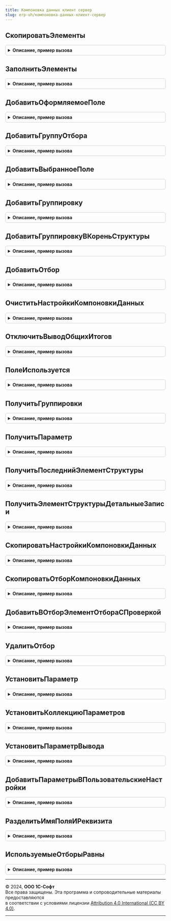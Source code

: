 ```yaml
---
title: Компоновка данных клиент сервер
slug: erp-uh/компоновка-данных-клиент-сервер
---
```



## СкопироватьЭлементы
<details style="margin: 1em 0; padding: 0.5em; border: 1px solid #ccc; border-radius: 6px;">

<summary style="font-weight: bold; cursor: pointer;">Описание, пример вызова</summary>

```bsl

// Копирует элементы из одной коллекции в другую
//
// Параметры:
//	ПриемникЗначения	- коллекция элементов КД, куда копируются параметры
//	ИсточникЗначения	- коллекция элементов КД, откуда копируются параметры
//	ОчищатьПриемник		- признак необходимости очистки приемника (Булево, по умолчанию: истина)
//
Процедура СкопироватьЭлементы(ПриемникЗначения, ИсточникЗначения, ОчищатьПриемник = Истина) Экспорт
```

Пример вызова
```bsl
КомпоновкаДанныхКлиентСервер.СкопироватьЭлементы(ПриемникЗначения, ИсточникЗначения, ОчищатьПриемник);
```
</details>

## ЗаполнитьЭлементы
<details style="margin: 1em 0; padding: 0.5em; border: 1px solid #ccc; border-radius: 6px;">

<summary style="font-weight: bold; cursor: pointer;">Описание, пример вызова</summary>

```bsl

// Заполняет одну коллекцию элементов на основании другой
//
// Параметры:
//	ПриемникЗначения	- коллекция элементов КД, куда копируются параметры
//	ИсточникЗначения	- коллекция элементов КД, откуда копируются параметры
//	ПервыйУровень		- уровень структуры коллекции элементов КД для копирования параметров
//
Процедура ЗаполнитьЭлементы(ПриемникЗначения, ИсточникЗначения, ПервыйУровень = Неопределено) Экспорт
```

Пример вызова
```bsl
КомпоновкаДанныхКлиентСервер.ЗаполнитьЭлементы(ПриемникЗначения, ИсточникЗначения, ПервыйУровень);
```
</details>

## ДобавитьОформляемоеПоле
<details style="margin: 1em 0; padding: 0.5em; border: 1px solid #ccc; border-radius: 6px;">

<summary style="font-weight: bold; cursor: pointer;">Описание, пример вызова</summary>

```bsl

// Добавляет в коллекцию оформляемых полей компоновки данных новое поле
//
// Параметры:
//	КоллекцияОформляемыхПолей 	- ОформляемыеПоляКомпоновкиДанных - коллекция оформляемых полей КД
//	ИмяПоля						- Строка - имя поля
//
// Возвращаемое значение:
//	ОформляемоеПолеКомпоновкиДанных - созданное поле
//
// Пример:
// 	Форма.УсловноеОформление.Элементы[0].Поля
//
Функция ДобавитьОформляемоеПоле(КоллекцияОформляемыхПолей, ИмяПоля) Экспорт
```

Пример вызова
```bsl
Результат = КомпоновкаДанныхКлиентСервер.ДобавитьОформляемоеПоле(КоллекцияОформляемыхПолей, ИмяПоля) 
```
</details>

## ДобавитьГруппуОтбора
<details style="margin: 1em 0; padding: 0.5em; border: 1px solid #ccc; border-radius: 6px;">

<summary style="font-weight: bold; cursor: pointer;">Описание, пример вызова</summary>

```bsl

// Добавляет в коллекцию отбора новую группу указанного типа.
//
// Параметры:
//	КоллекцияЭлементовОтбора - КоллекцияЭлементовОтбораКомпоновкиДанных
//	ТипГруппы - ТипГруппыЭлементовОтбораКомпоновкиДанных - ГруппаИ или ГруппаИли
//
// Возвращаемое значение:
//	ГруппаЭлементовОтбораКомпоновкиДанных - добавленная группа
//
Функция ДобавитьГруппуОтбора(КоллекцияЭлементовОтбора, ТипГруппы) Экспорт
```

Пример вызова
```bsl
Результат = КомпоновкаДанныхКлиентСервер.ДобавитьГруппуОтбора(КоллекцияЭлементовОтбора, ТипГруппы) 
```
</details>

## ДобавитьВыбранноеПоле
<details style="margin: 1em 0; padding: 0.5em; border: 1px solid #ccc; border-radius: 6px;">

<summary style="font-weight: bold; cursor: pointer;">Описание, пример вызова</summary>

```bsl

// Добавляет выбранное поле компоновки данных
//
// Параметры:
//	Куда - КомпоновщикНастроекКомпоновкиДанных, НастройкиКомпоновкиДанных, ВыбранныеПоляКомпоновкиДанных - назначение, куда нужно добавить поле
//	ИмяИлиПолеКД - Строка, ПолеКомпоновкиДанных - имя добавляемого поля
//	Заголовок - Строка - заголовок поля в результате компоновки.
//
// Возвращаемое значение:
//	ВыбранноеПолеКомпоновкиДанных - выбранное поле.
//
Функция ДобавитьВыбранноеПоле(Куда, ИмяИлиПолеКД, Заголовок = "") Экспорт
```

Пример вызова
```bsl
Результат = КомпоновкаДанныхКлиентСервер.ДобавитьВыбранноеПоле(Куда, ИмяИлиПолеКД, Заголовок);
```
</details>

## ДобавитьГруппировку
<details style="margin: 1em 0; padding: 0.5em; border: 1px solid #ccc; border-radius: 6px;">

<summary style="font-weight: bold; cursor: pointer;">Описание, пример вызова</summary>

```bsl

// Добавляет группировку в компоновщик настроек в самый нижний уровень структуры, если поле не указано - детальные поля.
//
// Параметры:
//	КомпоновщикНастроек - КомпоновщикНастроекКомпоновкиДанных, НастройкиКомпоновкиДанных - элемент структуры КД.
//	Поле - Строка, ПолеКомпоновкиДанных - имя или поле КД
//	Строки - Булево - признак для получения последний группировки строк (Серий) или колонок (точек)
//	ПараметрыГруппировки - Структура - Структура со свойствами:
//		*НачалоПериода - Дата - начало периода группировки по полю периода.
//		*КонецПериода - Дата - конец периода группировки по полю периода.
//		*ТипГруппировки - ТипГруппировкиКомпоновкиДанных - тип группировки.
//		*ТипДополнения - ТипДополненияПериодаКомпоновкиДанных - тип дополнения.
//
// Возвращаемое значение:
//	ГруппировкаТаблицыКомпоновкиДанных, ГруппировкаДиаграммыКомпоновкиДанных, ГруппировкаКомпоновкиДанных - новая группировка.
//
Функция ДобавитьГруппировку(КомпоновщикНастроек, Знач Поле = Неопределено, Строки = Истина, ПараметрыГруппировки = Неопределено) Экспорт
```

Пример вызова
```bsl
Результат = КомпоновкаДанныхКлиентСервер.ДобавитьГруппировку(КомпоновщикНастроек, Поле, Строки, ПараметрыГруппировки);
```
</details>

## ДобавитьГруппировкуВКореньСтруктуры
<details style="margin: 1em 0; padding: 0.5em; border: 1px solid #ccc; border-radius: 6px;">

<summary style="font-weight: bold; cursor: pointer;">Описание, пример вызова</summary>

```bsl

// Добавляет группировку в компоновщик настроек в корневой уровень структуры настроек, если поле не указано - детальные поля.
//
// Параметры:
//	КомпоновщикНастроек - КомпоновщикНастроекКомпоновкиДанных, НастройкиКомпоновкиДанных - элемент структуры КД
//	Поле - Строка, ПолеКомпоновкиДанных - имя или поле компоновки данных.
//	ПараметрыГруппировки - Структура - Структура со свойствами:
//		*НачалоПериода - Дата - начало периода группировки по полю периода.
//		*КонецПериода - Дата - конец периода группировки по полю периода.
//		*ТипГруппировки - ТипГруппировкиКомпоновкиДанных - тип группировки.
//		*ТипДополнения - ТипДополненияПериодаКомпоновкиДанных - тип дополнения.
//
// Возвращаемое значение:
//	ГруппировкаТаблицыКомпоновкиДанных, ГруппировкаДиаграммыКомпоновкиДанных, ГруппировкаКомпоновкиДанных - новая группировка в корне структуры.
//
Функция ДобавитьГруппировкуВКореньСтруктуры(КомпоновщикНастроек, Знач Поле = Неопределено, ПараметрыГруппировки = Неопределено) Экспорт
```

Пример вызова
```bsl
Результат = КомпоновкаДанныхКлиентСервер.ДобавитьГруппировкуВКореньСтруктуры(КомпоновщикНастроек, Поле, ПараметрыГруппировки);
```
</details>

## ДобавитьОтбор
<details style="margin: 1em 0; padding: 0.5em; border: 1px solid #ccc; border-radius: 6px;">

<summary style="font-weight: bold; cursor: pointer;">Описание, пример вызова</summary>

```bsl

// Добавляет отбор в коллекцию отборов компоновщика или группы отборов
//
// Параметры:
//	ЭлементСтруктуры - КомпоновщикНастроекКомпоновкиДанных, НастройкиКомпоновкиДанных - элемент структуры компоновки данных.
//	Поле - Строка - имя поля, по которому добавляется отбор.
//	Значение - Произвольный - значение отбора компоновки данных.
//	ВидСравнения - ВидСравненияКомпоновкиДанных - вид сравнений КД (по умолчанию: Неопределено).
//	Использование - Булево - признак использования отбора (по умолчанию: Истина).
//	ДополнительныеПараметры - Структура - Структура со свойствами:
//		*ВПользовательскиеНастройки - Булево - признак добавления в пользовательские настройки компоновки данных (по умолчанию: ложь).
//		*ЗаменятьСуществующий - Булево - признак полной замены существующего отбора по полю (по умолчанию: истина).
//
// Возвращаемое значение:
//	ЭлементОтбораКомпоновкиДанных - добавленный отбор.
//
Функция ДобавитьОтбор(ЭлементСтруктуры, Знач Поле, Значение = Неопределено, ВидСравнения = Неопределено, Использование = Истина, ДополнительныеПараметры = Неопределено) Экспорт
```

Пример вызова
```bsl
Результат = КомпоновкаДанныхКлиентСервер.ДобавитьОтбор(ЭлементСтруктуры, Поле, Значение, ВидСравнения, Использование, ДополнительныеПараметры);
```
</details>

## ОчиститьНастройкиКомпоновкиДанных
<details style="margin: 1em 0; padding: 0.5em; border: 1px solid #ccc; border-radius: 6px;">

<summary style="font-weight: bold; cursor: pointer;">Описание, пример вызова</summary>

```bsl

// Очищает все элементы настройки компоновки данных из объекта
// Параметры:
//  Настройки - НастройкиКомпоновкиДанных - очищаемые настройки.
//
Процедура ОчиститьНастройкиКомпоновкиДанных(Настройки) Экспорт
```

Пример вызова
```bsl
КомпоновкаДанныхКлиентСервер.ОчиститьНастройкиКомпоновкиДанных(Настройки) 
```
</details>

## ОтключитьВыводОбщихИтогов
<details style="margin: 1em 0; padding: 0.5em; border: 1px solid #ccc; border-radius: 6px;">

<summary style="font-weight: bold; cursor: pointer;">Описание, пример вызова</summary>

```bsl

// Отключает в корневом элементе вывод общих итогов по вертикали и горизонтали
// Параметры:
//  Настройки - НастройкиКомпоновкиДанных - изменяемые настройки.
//
Процедура ОтключитьВыводОбщихИтогов(Настройки) Экспорт
```

Пример вызова
```bsl
КомпоновкаДанныхКлиентСервер.ОтключитьВыводОбщихИтогов(Настройки) 
```
</details>

## ПолеИспользуется
<details style="margin: 1em 0; padding: 0.5em; border: 1px solid #ccc; border-radius: 6px;">

<summary style="font-weight: bold; cursor: pointer;">Описание, пример вызова</summary>

```bsl

// Возвращает признак используется ли поле в настройке СКД
//
// Параметры:
//	ЭлементСтруктуры - КомпоновщикНастроекКомпоновкиДанных, НастройкиКомпоновкиДанных - элемент структуры КД
//	Поле - Строка, ПолеКомпоновкиДанных - имя или поле компоновки данных.
//	ВключаяВложенныеПоля - Булево - Если Истина, то будут проверятся вложенные поля. Например, "Регистратор.Дата".
//					По умолчанию Ложь.
//
// Возвращаемое значение:
//	Булево - Истина, если поле найдено в какой-либо из настроек.
//
Функция ПолеИспользуется(ЭлементСтруктуры, Поле, ВключаяВложенныеПоля = Ложь) Экспорт
```

Пример вызова
```bsl
Результат = КомпоновкаДанныхКлиентСервер.ПолеИспользуется(ЭлементСтруктуры, Поле, ВключаяВложенныеПоля);
```
</details>

## ПолучитьГруппировки
<details style="margin: 1em 0; padding: 0.5em; border: 1px solid #ccc; border-radius: 6px;">

<summary style="font-weight: bold; cursor: pointer;">Описание, пример вызова</summary>

```bsl

// Возвращает список всех группировок компоновщика настроек
//
// Параметры:
//	ЭлементСтруктуры - КомпоновщикНастроекКомпоновкиДанных, НастройкиКомпоновкиДанных - элемент структуры КД
//	ПоказыватьГруппировкиТаблиц - Булево - признак добавления в список группировки колонок (по умолчанию Истина).
//
// Возвращаемое значение:
// 	СписокЗначений - Список группировок:
// 	 *Значение - ГруппировкаТаблицыКомпоновкиДанных -
// 	 *Значение - ГруппировкаДиаграммыКомпоновкиДанных -
// 	 *Значение- ГруппировкаКомпоновкиДанных - найденная группировка.
//
Функция ПолучитьГруппировки(ЭлементСтруктуры, ПоказыватьГруппировкиТаблиц = Истина) Экспорт
```

Пример вызова
```bsl
Результат = КомпоновкаДанныхКлиентСервер.ПолучитьГруппировки(ЭлементСтруктуры, ПоказыватьГруппировкиТаблиц);
```
</details>

## ПолучитьПараметр
<details style="margin: 1em 0; padding: 0.5em; border: 1px solid #ccc; border-radius: 6px;">

<summary style="font-weight: bold; cursor: pointer;">Описание, пример вызова</summary>

```bsl

// Возвращает значение параметра компоновки данных
//
// Параметры:
//	ОбъектНастройки - НастройкиКомпоновкиДанных - объект настройки.
//					- ПользовательскиеНастройкиКомпоновкиДанных -
//					- КомпоновщикНастроекКомпоновкиДанных -
//					- НастройкиВложенногоОбъектаКомпоновкиДанных -
//					- ДанныеРасшифровкиКомпоновкиДанных -
//					- КоллекцияЗначенийПараметровКомпоновкиДанных -
//					- ОформлениеКомпоновкиДанных -
//	Параметр		- Строка, ПараметрКомпоновкиДанных - поле или имя поля, для которого нужно вернуть параметр.
//
// Возвращаемое значение:
//	ЗначениеПараметраНастроекКомпоновкиДанных - Неопределено, если параметр не найден.
//
Функция ПолучитьПараметр(ОбъектНастройки, Параметр) Экспорт
```

Пример вызова
```bsl
Результат = КомпоновкаДанныхКлиентСервер.ПолучитьПараметр(ОбъектНастройки, Параметр) 
```
</details>

## ПолучитьПоследнийЭлементСтруктуры
<details style="margin: 1em 0; padding: 0.5em; border: 1px solid #ccc; border-radius: 6px;">

<summary style="font-weight: bold; cursor: pointer;">Описание, пример вызова</summary>

```bsl

// Возвращает последний элемент структуры - группировку
//
// Параметры:
//	ЭлементСтруктурыНастроек - КомпоновщикНастроекКомпоновкиДанных, НастройкиКомпоновкиДанных - элемент структуры КД
//	Строки - Булево - признак для получения последний группировки строк (серий) или колонок (точек).
//
// Возвращаемое значение:
//	КоллекцияЭлементовСтруктурыДиаграммыКомпоновкиДанных, КоллекцияЭлементовСтруктурыТаблицыКомпоновкиДанных, КоллекцияЭлементовСтруктурыНастроекКомпоновкиДанных - Неопределено, если ничего не найдено.
//
Функция ПолучитьПоследнийЭлементСтруктуры(ЭлементСтруктурыНастроек, Строки = Истина) Экспорт
```

Пример вызова
```bsl
Результат = КомпоновкаДанныхКлиентСервер.ПолучитьПоследнийЭлементСтруктуры(ЭлементСтруктурыНастроек, Строки);
```
</details>

## ПолучитьЭлементСтруктурыДетальныеЗаписи
<details style="margin: 1em 0; padding: 0.5em; border: 1px solid #ccc; border-radius: 6px;">

<summary style="font-weight: bold; cursor: pointer;">Описание, пример вызова</summary>

```bsl

// Возвращает группировку - детальные записи компоновщика настроек
//
// Параметры:
//	КомпоновщикНастроек - КомпоновщикНастроекКомпоновкиДанных, НастройкиКомпоновкиДанных - элемент структуры КД.
//
// Возвращаемое значение:
//	См. КомпоновкаДанныхКлиентСервер.ПолучитьПоследнийЭлементСтруктуры
//
Функция ПолучитьЭлементСтруктурыДетальныеЗаписи(КомпоновщикНастроек) Экспорт
```

Пример вызова
```bsl
Результат = КомпоновкаДанныхКлиентСервер.ПолучитьЭлементСтруктурыДетальныеЗаписи(КомпоновщикНастроек) 
```
</details>

## СкопироватьНастройкиКомпоновкиДанных
<details style="margin: 1em 0; padding: 0.5em; border: 1px solid #ccc; border-radius: 6px;">

<summary style="font-weight: bold; cursor: pointer;">Описание, пример вызова</summary>

```bsl

// Копирует настройки компоновки данных
//
// Параметры:
//	НастройкиПриемник	- НастройкиКомпоновкиДанных -
//						- НастройкиВложенногоОбъектаКомпоновкиДанных -
//						- ГруппировкаКомпоновкиДанных -
//						- ГруппировкаТаблицыКомпоновкиДанных -
//						- ГруппировкаДиаграммыКомпоновкиДанных -
//						- ТаблицаКомпоновкиДанных -
//						- ДиаграммаКомпоновкиДанных - коллекция настроек КД, куда копируются настройки.
//	НастройкиИсточник	- НастройкиКомпоновкиДанных -
//						- НастройкиВложенногоОбъектаКомпоновкиДанных -
//						- ГруппировкаКомпоновкиДанных -
//						- ГруппировкаТаблицыКомпоновкиДанных -
//						- ГруппировкаДиаграммыКомпоновкиДанных -
//						- ТаблицаКомпоновкиДанных -
//						- ДиаграммаКомпоновкиДанных - коллекция настроек КД, откуда копируются настройки.
//
Процедура СкопироватьНастройкиКомпоновкиДанных(НастройкиПриемник, НастройкиИсточник) Экспорт
```

Пример вызова
```bsl
КомпоновкаДанныхКлиентСервер.СкопироватьНастройкиКомпоновкиДанных(НастройкиПриемник, НастройкиИсточник) 
```
</details>

## СкопироватьОтборКомпоновкиДанных
<details style="margin: 1em 0; padding: 0.5em; border: 1px solid #ccc; border-radius: 6px;">

<summary style="font-weight: bold; cursor: pointer;">Описание, пример вызова</summary>

```bsl

// Копирует отбор из одних настроек компоновки данных в другие настройки
//
// Параметры:
//	СхемаПриемник		- СхемаКомпоновкиДанных - схема КД, в чьи настройки копируется отбор
//	НастройкиПриемник	- НастройкиКомпоновкиДанных - настройки КД, в которое копируется отбор
//	НастройкиИсточник	- НастройкиКомпоновкиДанных - настройки КД, из которых копируется отбор
//	ПоляИсключения		- Строка, Массив, Неопределено - имена полей, которые следует пропустить при копировании.
//
Процедура СкопироватьОтборКомпоновкиДанных(СхемаПриемник, НастройкиПриемник, НастройкиИсточник, Знач ПоляИсключения = Неопределено) Экспорт
```

Пример вызова
```bsl
КомпоновкаДанныхКлиентСервер.СкопироватьОтборКомпоновкиДанных(СхемаПриемник, НастройкиПриемник, НастройкиИсточник, ПоляИсключения);
```
</details>

## ДобавитьВОтборЭлементОтбораСПроверкой
<details style="margin: 1em 0; padding: 0.5em; border: 1px solid #ccc; border-radius: 6px;">

<summary style="font-weight: bold; cursor: pointer;">Описание, пример вызова</summary>

```bsl

Процедура ДобавитьВОтборЭлементОтбораСПроверкой(ОтборПриемник, ЭлементОтбора, ПоляИсключения) Экспорт
```

Пример вызова
```bsl
КомпоновкаДанныхКлиентСервер.ДобавитьВОтборЭлементОтбораСПроверкой(ОтборПриемник, ЭлементОтбора, ПоляИсключения));
```
</details>

## УдалитьОтбор
<details style="margin: 1em 0; padding: 0.5em; border: 1px solid #ccc; border-radius: 6px;">

<summary style="font-weight: bold; cursor: pointer;">Описание, пример вызова</summary>

```bsl

// Удаляет отбор из компоновщика настроек, если поле не указано, очищает отбор
//
// Параметры:
//	ЭлементСтруктуры - КомпоновщикНастроекКомпоновкиДанных, ОтборКомпоновкиДанных - элемент структуры компоновки
//	Поле - Строка, ПолеКомпоновкиДанных - имя или поле компоновки.
//
// Возвращаемое значение:
//	Булево - признак успешного удаления/очистки.
//
Функция УдалитьОтбор(ЭлементСтруктуры, Знач Поле = Неопределено) Экспорт
```

Пример вызова
```bsl
Результат = КомпоновкаДанныхКлиентСервер.УдалитьОтбор(ЭлементСтруктуры, Поле);
```
</details>

## УстановитьПараметр
<details style="margin: 1em 0; padding: 0.5em; border: 1px solid #ccc; border-radius: 6px;">

<summary style="font-weight: bold; cursor: pointer;">Описание, пример вызова</summary>

```bsl

// Устанавливает параметр настроек компоновки данных
//
// Параметры:
//	Настройки - НастройкиКомпоновкиДанных -
//				- ПользовательскиеНастройкиКомпоновкиДанных -
//				- КомпоновщикНастроекКомпоновкиДанных - настройки КД, для которых требуется установить параметры.
//	Параметр - Строка, ПараметрКомпоновкиДанных - параметр, который требуется установить
//	Значение - Произвольный - значение, которое требуется установить.
//	Использование - Булево - признак использования параметра КД.
//	Недоступный - Булево - Истина, если элемент настройки не предназначен для изменения в составе пользовательской настройки.
//
// Возвращаемое значение:
//	ЗначениеПараметраНастроекКомпоновкиДанных - установленный параметр настроек КД. Неопределено, если параметр на найден.
//
Функция УстановитьПараметр(Настройки, Параметр, Значение, Использование = Истина, Недоступный = Ложь) Экспорт
```

Пример вызова
```bsl
Результат = КомпоновкаДанныхКлиентСервер.УстановитьПараметр(Настройки, Параметр, Значение, Использование, Недоступный);
```
</details>

## УстановитьКоллекциюПараметров
<details style="margin: 1em 0; padding: 0.5em; border: 1px solid #ccc; border-radius: 6px;">

<summary style="font-weight: bold; cursor: pointer;">Описание, пример вызова</summary>

```bsl

// Устанавливает параметры настроек компоновки данных
//
// Параметры:
//	Настройки - НастройкиКомпоновкиДанных, ПользовательскиеНастройкиКомпоновкиДанных, КомпоновщикНастроекКомпоновкиДанных - настройки СКД, для которых требуется установить параметры
//	УстанавливаемыеПараметры - Соответствие - в котором:
//		*Ключ - Строка - имя параметра компоновки данных, как оно задано в схеме
//		*Значение - Произвольный - устанавливаемое значение.
//
Процедура УстановитьКоллекциюПараметров(Настройки, УстанавливаемыеПараметры) Экспорт
```

Пример вызова
```bsl
КомпоновкаДанныхКлиентСервер.УстановитьКоллекциюПараметров(Настройки, УстанавливаемыеПараметры) 
```
</details>

## УстановитьПараметрВывода
<details style="margin: 1em 0; padding: 0.5em; border: 1px solid #ccc; border-radius: 6px;">

<summary style="font-weight: bold; cursor: pointer;">Описание, пример вызова</summary>

```bsl

// Устанавливает параметр вывода компоновщика настроек или настройки КД
//
// Параметры:
//	КомпоновщикНастроекГруппировка - ГруппировкаКомпоновкиДанных -
//									- ГруппировкаТаблицыКомпоновкиДанных -
//									- ГруппировкаДиаграммыКомпоновкиДанных - компоновщик настроек или настройка/группировка КД.
//	ИмяПараметра - Строка - имя параметра КД.
//	Значение - Произвольный - значение параметра вывода КД.
//
// Возвращаемое значение:
//	ЗначениеПараметраКомпоновкиДанных - установленный параметр настроек КД. Неопределено, если параметр на найден.
//
Функция УстановитьПараметрВывода(КомпоновщикНастроекГруппировка, ИмяПараметра, Значение) Экспорт
```

Пример вызова
```bsl
Результат = КомпоновкаДанныхКлиентСервер.УстановитьПараметрВывода(КомпоновщикНастроекГруппировка, ИмяПараметра, Значение) 
```
</details>

## ДобавитьПараметрыВПользовательскиеНастройки
<details style="margin: 1em 0; padding: 0.5em; border: 1px solid #ccc; border-radius: 6px;">

<summary style="font-weight: bold; cursor: pointer;">Описание, пример вызова</summary>

```bsl

// Устанавливает параметры настройки компоновки данных. При этом, если параметр включен в пользовательские настройки,
// то редактируется пользовательская настройка с соответствующим идентификатором. Применяется в случаях, когда
// когда требуется программно установить пользовательские параметры.
//
// Параметры:
//	КомпоновщикНастроек - КомпоновщикНастроекКомпоновкиДанных - элемент структуры КД
//	МассивПараметров - Массив - Массив параметров.
//
Процедура ДобавитьПараметрыВПользовательскиеНастройки(КомпоновщикНастроек, МассивПараметров) Экспорт
```

Пример вызова
```bsl
КомпоновкаДанныхКлиентСервер.ДобавитьПараметрыВПользовательскиеНастройки(КомпоновщикНастроек, МассивПараметров) 
```
</details>

## РазделитьИмяПоляИРеквизита
<details style="margin: 1em 0; padding: 0.5em; border: 1px solid #ccc; border-radius: 6px;">

<summary style="font-weight: bold; cursor: pointer;">Описание, пример вызова</summary>

```bsl

// Возвращает имя поля и его дочерних реквизитов, указанных через точку
//
// Параметры:
//	ИмяПоля - Строка - имя поля в формате "ИмяПоля" или "ИмяПоля.Реквизит.Реквизит..."
//
// Возвращаемое значение:
//	Структура - имя и реквизит в строковом виде:
//		*Имя - Строка - Имя поля
//		*Реквизит - Строка - Имя реквизита в формате "Реквизит.Реквизит..."
//
Функция РазделитьИмяПоляИРеквизита(ИмяПоля) Экспорт
```

Пример вызова
```bsl
Результат = КомпоновкаДанныхКлиентСервер.РазделитьИмяПоляИРеквизита(ИмяПоля) 
```
</details>

## ИспользуемыеОтборыРавны
<details style="margin: 1em 0; padding: 0.5em; border: 1px solid #ccc; border-radius: 6px;">

<summary style="font-weight: bold; cursor: pointer;">Описание, пример вызова</summary>

```bsl

// Проверяет на равенство два переданных отбора схемы компоновки данных
//
// Параметры:
//  ИсточникОтбор - НастройкиКомпоновкиДанных - первый элемент сравнения
//  ЭлементСравненияОтбор - НастройкиКомпоновкиДанных - второй элемент сравнения.
//
// Возвращаемое значение:
//   Булево - Истина, если переданные отборы равны, в противном случае ложь.
//
Функция ИспользуемыеОтборыРавны(ИсточникОтбор, ЭлементСравненияОтбор) Экспорт
```

Пример вызова
```bsl
Результат = КомпоновкаДанныхКлиентСервер.ИспользуемыеОтборыРавны(ИсточникОтбор, ЭлементСравненияОтбор) 
```
</details>

---

© 2024, **ООО 1С-Софт**  
Все права защищены. Эта программа и сопроводительные материалы предоставляются  
в соответствии с условиями лицензии [Attribution 4.0 International (CC BY 4.0)](https://creativecommons.org/licenses/by/4.0/legalcode).

---
